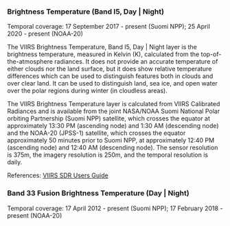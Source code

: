 ### Brightness Temperature (Band I5, Day | Night)
Temporal coverage: 17 September 2017 - present (Suomi NPP); 25 April 2020 - present (NOAA-20)

The VIIRS Brightness Temperature, Band I5, Day | Night layer is the brightness temperature, measured in Kelvin (K), calculated from the top-of-the-atmosphere radiances. It does not provide an accurate temperature of either clouds nor the land surface, but it does show relative temperature differences which can be used to distinguish features both in clouds and over clear land. It can be used to distinguish land, sea ice, and open water over the polar regions during winter (in cloudless areas).

The VIIRS Brightness Temperature layer is calculated from VIIRS Calibrated Radiances and is available from the joint NASA/NOAA Suomi National Polar orbiting Partnership (Suomi NPP) satellite, which crosses the equator at approximately 13:30 PM (ascending node) and 1:30 AM (descending node) and the NOAA-20 (JPSS-1) satellite, which crosses the equator approximately 50 minutes prior to Suomi NPP, at approximately 12:40 PM (ascending node) and 12:40 AM (descending node). The sensor resolution is 375m, the imagery resolution is 250m, and the temporal resolution is daily.

References: [VIIRS SDR Users Guide](https://lpdaac.usgs.gov/documents/134/VNP03_User_Guide_V1.2.pdf)

### Band 33 Fusion Brightness Temperature (Day | Night)
Temporal coverage: 17 April 2012 - present (Suomi NPP); 17 February 2018 - present (NOAA-20)
